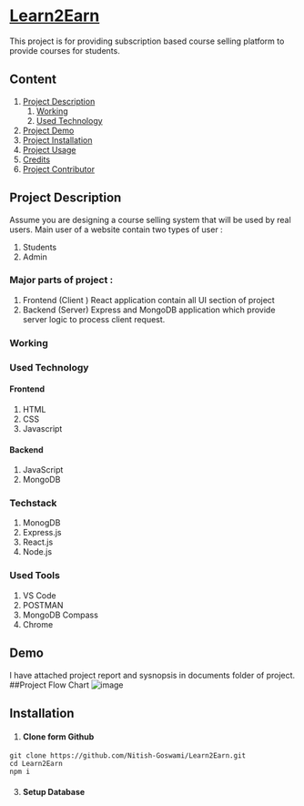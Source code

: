 # [Learn2Earn](https://github.com/Nitish-Goswami/Learn2Earn)
This project is for providing subscription based course selling platform to provide courses for students.


## Content
1. [Project Description]()
    1. [Working]()
    2. [Used Technology]()
2. [Project Demo]()
3. [Project Installation]()
4. [Project Usage]()
5. [Credits]()
6. [Project Contributor]()



## Project Description
Assume you are designing a course selling system that will be used by real users. 
Main user of a website contain two types of user :
1. Students
2. Admin

### Major parts of project : 
1. Frontend (Client )
  React application contain all UI section of project
2. Backend (Server)
  Express and MongoDB application which provide server logic to process client request.

### Working

### Used Technology
#### Frontend
1. HTML
2. CSS
3. Javascript

#### Backend
1. JavaScript
2. MongoDB

### Techstack
1. MonogDB
2. Express.js
3. React.js
4. Node.js

### Used Tools
1. VS Code
2. POSTMAN
3. MongoDB Compass
4. Chrome




## Demo
I have attached project report and sysnopsis in documents folder of project.
##Project Flow Chart
![image](https://user-images.githubusercontent.com/115699032/218711287-be1bf967-ecff-4063-be74-55128c880e0c.png)


## Installation

1. #### Clone form Github
```
git clone https://github.com/Nitish-Goswami/Learn2Earn.git
cd Learn2Earn
npm i 
```

3. #### Setup Database




